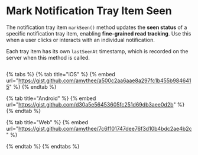 # Mark Notification Tray Item Seen

The notification tray item `markSeen()` method updates the **seen status** of a specific notification tray item, enabling **fine-grained read tracking**. Use this when a user clicks or interacts with an individual notification.

Each tray item has its own `lastSeenAt` timestamp, which is recorded on the server when this method is called.&#x20;

<figure><img src="../../../.gitbook/assets/Screenshot 2568-04-22 at 15.35.51.png" alt=""><figcaption></figcaption></figure>

{% tabs %}
{% tab title="iOS" %}
{% embed url="https://gist.github.com/amythee/a500c2aa6aae8a297fc1b455b9846415" %}
{% endtab %}

{% tab title="Android" %}
{% embed url="https://gist.github.com/d30a5e56453605fc251d69db3aee0d2b" %}
{% endtab %}

{% tab title="Web" %}
{% embed url="https://gist.github.com/amythee/7c6f101747dee76f3d10b4bdc2ae4b2c" %}


{% endtab %}
{% endtabs %}
